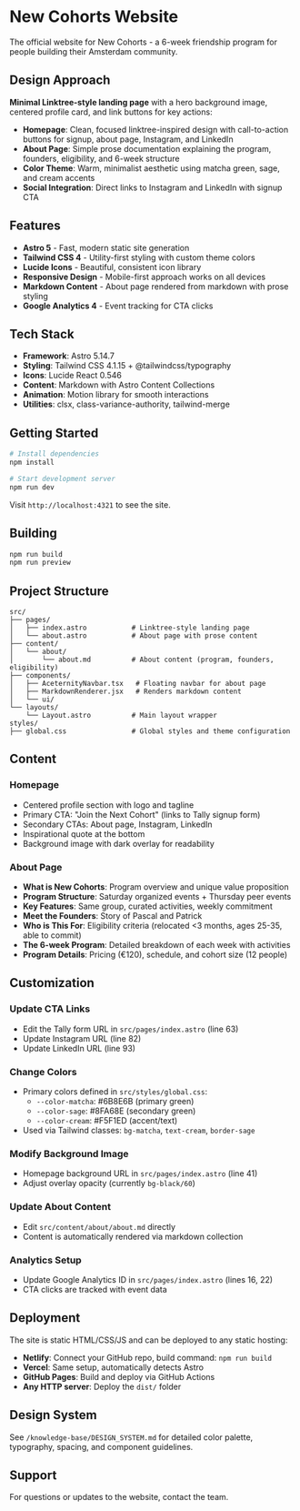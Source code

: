 # New Cohorts Website

The official website for New Cohorts - a 6-week friendship program for people building their
Amsterdam community.

## Design Approach

**Minimal Linktree-style landing page** with a hero background image, centered profile card, and
link buttons for key actions:

- **Homepage**: Clean, focused linktree-inspired design with call-to-action buttons for signup,
  about page, Instagram, and LinkedIn
- **About Page**: Simple prose documentation explaining the program, founders, eligibility, and
  6-week structure
- **Color Theme**: Warm, minimalist aesthetic using matcha green, sage, and cream accents
- **Social Integration**: Direct links to Instagram and LinkedIn with signup CTA

## Features

- **Astro 5** - Fast, modern static site generation
- **Tailwind CSS 4** - Utility-first styling with custom theme colors
- **Lucide Icons** - Beautiful, consistent icon library
- **Responsive Design** - Mobile-first approach works on all devices
- **Markdown Content** - About page rendered from markdown with prose styling
- **Google Analytics 4** - Event tracking for CTA clicks

## Tech Stack

- **Framework**: Astro 5.14.7
- **Styling**: Tailwind CSS 4.1.15 + @tailwindcss/typography
- **Icons**: Lucide React 0.546
- **Content**: Markdown with Astro Content Collections
- **Animation**: Motion library for smooth interactions
- **Utilities**: clsx, class-variance-authority, tailwind-merge

## Getting Started

```bash
# Install dependencies
npm install

# Start development server
npm run dev
```

Visit `http://localhost:4321` to see the site.

## Building

```bash
npm run build
npm run preview
```

## Project Structure

```
src/
├── pages/
│   ├── index.astro           # Linktree-style landing page
│   └── about.astro           # About page with prose content
├── content/
│   └── about/
│       └── about.md          # About content (program, founders, eligibility)
├── components/
│   ├── AceternityNavbar.tsx   # Floating navbar for about page
│   ├── MarkdownRenderer.jsx   # Renders markdown content
│   └── ui/
└── layouts/
    └── Layout.astro          # Main layout wrapper
styles/
├── global.css                # Global styles and theme configuration
```

## Content

### Homepage

- Centered profile section with logo and tagline
- Primary CTA: "Join the Next Cohort" (links to Tally signup form)
- Secondary CTAs: About page, Instagram, LinkedIn
- Inspirational quote at the bottom
- Background image with dark overlay for readability

### About Page

- **What is New Cohorts**: Program overview and unique value proposition
- **Program Structure**: Saturday organized events + Thursday peer events
- **Key Features**: Same group, curated activities, weekly commitment
- **Meet the Founders**: Story of Pascal and Patrick
- **Who is This For**: Eligibility criteria (relocated <3 months, ages 25-35, able to commit)
- **The 6-week Program**: Detailed breakdown of each week with activities
- **Program Details**: Pricing (€120), schedule, and cohort size (12 people)

## Customization

### Update CTA Links

- Edit the Tally form URL in `src/pages/index.astro` (line 63)
- Update Instagram URL (line 82)
- Update LinkedIn URL (line 93)

### Change Colors

- Primary colors defined in `src/styles/global.css`:
  - `--color-matcha`: #6B8E6B (primary green)
  - `--color-sage`: #8FA68E (secondary green)
  - `--color-cream`: #F5F1ED (accent/text)
- Used via Tailwind classes: `bg-matcha`, `text-cream`, `border-sage`

### Modify Background Image

- Homepage background URL in `src/pages/index.astro` (line 41)
- Adjust overlay opacity (currently `bg-black/60`)

### Update About Content

- Edit `src/content/about/about.md` directly
- Content is automatically rendered via markdown collection

### Analytics Setup

- Update Google Analytics ID in `src/pages/index.astro` (lines 16, 22)
- CTA clicks are tracked with event data

## Deployment

The site is static HTML/CSS/JS and can be deployed to any static hosting:

- **Netlify**: Connect your GitHub repo, build command: `npm run build`
- **Vercel**: Same setup, automatically detects Astro
- **GitHub Pages**: Build and deploy via GitHub Actions
- **Any HTTP server**: Deploy the `dist/` folder

## Design System

See `/knowledge-base/DESIGN_SYSTEM.md` for detailed color palette, typography, spacing, and
component guidelines.

## Support

For questions or updates to the website, contact the team.
